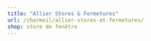 ```yaml
---
title: "Allier Stores & Fermetures"
url: /charmeil/allier-stores-et-fermetures/
shop: store de fenêtre
---
```


